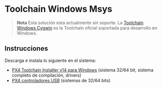 # Toolchain Windows Msys

> **Nota** Esta solución esta actualmente sin soporte. La [Toolchain Windows Cygwin](../setup/dev_env_windows_cygwin.md) es la Toolchain oficial soportada para desarrollo en Windows.

## Instrucciones

Descarga e instala lo siguiente en el sistema:

* [PX4 Toolchain Installer v14 para Windows](http://firmware.diydrones.com/Tools/PX4-tools/px4_toolchain_installer_v14_win.exe) (sistema 32/64 bit, sistema completo de compilación, drivers)
* [PX4 controladores USB](https://github.com/mavlink/qgroundcontrol/raw/master/deploy/px4driver.msi) (sistemas de 32/64 bits)